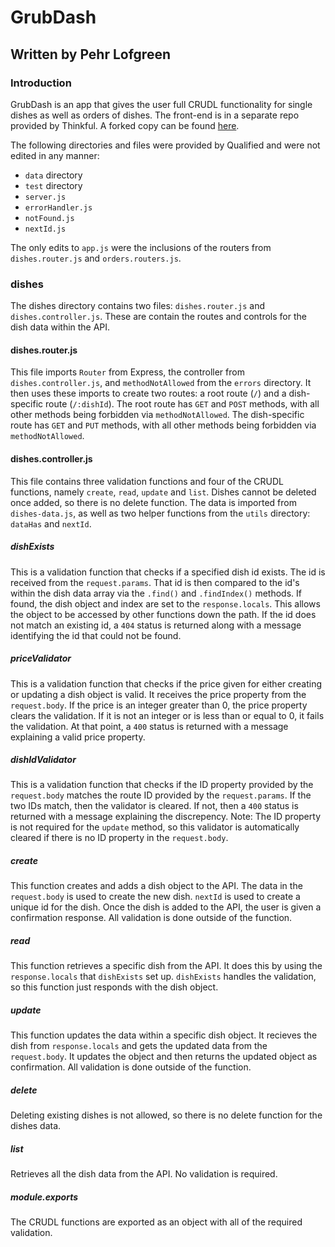 # GrubDash
## Written by Pehr Lofgreen

### Introduction

GrubDash is an app that gives the user full CRUDL functionality for single dishes as well as orders of dishes. The front-end is in a separate repo provided by Thinkful. A forked copy can be found [here](https://github.com/EngineerPehr/grubDashFrontend).

The following directories and files were provided by Qualified and were not edited in any manner:
- `data` directory
- `test` directory
- `server.js`
- `errorHandler.js`
- `notFound.js`
- `nextId.js`

The only edits to `app.js` were the inclusions of the routers from `dishes.router.js` and `orders.routers.js`.

### dishes

The dishes directory contains two files: `dishes.router.js` and `dishes.controller.js`. These are contain the routes and controls for the dish data within the API.

#### dishes.router.js

This file imports `Router` from Express, the controller from `dishes.controller.js`, and `methodNotAllowed` from the `errors` directory. It then uses these imports to create two routes: a root route (`/`) and a dish-specific route (`/:dishId`). The root route has `GET` and `POST` methods, with all other methods being forbidden via `methodNotAllowed`. The dish-specific route has `GET` and `PUT` methods, with all other methods being forbidden via `methodNotAllowed`.

#### dishes.controller.js

This file contains three validation functions and four of the CRUDL functions, namely `create`, `read`, `update` and `list`. Dishes cannot be deleted once added, so there is no delete function. The data is imported from `dishes-data.js`, as well as two helper functions from the `utils` directory: `dataHas` and `nextId`.

##### dishExists

This is a validation function that checks if a specified dish id exists. The id is received from the `request.params`. That id is then compared to the id's within the dish data array via the `.find()` and `.findIndex()` methods. If found, the dish object and index are set to the `response.locals`. This allows the object to be accessed by other functions down the path. If the id does not match an existing id, a `404` status is returned along with a message identifying the id that could not be found.

##### priceValidator

This is a validation function that checks if the price given for either creating or updating a dish object is valid. It receives the price property from the `request.body`. If the price is an integer greater than 0, the price property clears the validation. If it is not an integer or is less than or equal to 0, it fails the validation. At that point, a `400` status is returned with a message explaining a valid price property.

##### dishIdValidator

This is a validation function that checks if the ID property provided by the `request.body` matches the route ID provided by the `request.params`. If the two IDs match, then the validator is cleared. If not, then a `400` status is returned with a message explaining the discrepency. Note: The ID property is not required for the `update` method, so this validator is automatically cleared if there is no ID property in the `request.body`.

##### create

This function creates and adds a dish object to the API. The data in the `request.body` is used to create the new dish. `nextId` is used to create a unique id for the dish. Once the dish is added to the API, the user is given a confirmation response. All validation is done outside of the function.

##### read

This function retrieves a specific dish from the API. It does this by using the `response.locals` that `dishExists` set up. `dishExists` handles the validation, so this function just responds with the dish object.

##### update

This function updates the data within a specific dish object. It recieves the dish from `response.locals` and gets the updated data from the `request.body`. It updates the object and then returns the updated object as confirmation. All validation is done outside of the function.

##### delete

Deleting existing dishes is not allowed, so there is no delete function for the dishes data.

##### list

Retrieves all the dish data from the API. No validation is required.

##### module.exports

The CRUDL functions are exported as an object with all of the required validation.


